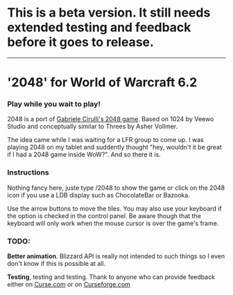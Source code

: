 # This is a beta version. It still needs extended testing and feedback before it goes to release.

---
# '2048' for World of Warcraft 6.2

### Play while you wait to play!
2048 is a port of [Gabriele Cirulli's 2048 game](http://gabrielecirulli.github.io/2048/). Based on 1024 by Veewo Studio and conceptually similar to Threes by Asher Vollmer.

The idea came while I was waiting for a LFR group to come up. I was playing 2048 on my tablet and suddently thought "hey, wouldn't it be great if I had a 2048 game inside WoW?". And so there it is.

### Instructions
Nothing fancy here, juste type /2048 to show the game or click on the 2048 icon if you use a LDB display such as ChocolateBar or Bazooka.

Use the arrow buttons to move the tiles. You may also use your keyboard if the option is checked in the control panel. Be aware though that the keyboard will only work when the mouse cursor is over the game's frame.

### TODO:
**Better animation**. Blizzard API is really not intended to such things so I even don't know if this is possible at all.

**Testing**, testing and testing. Thank to anyone who can provide feedback either on [Curse.com](http://mods.curse.com/addons/wow/wow2048) or on [Curseforge.com](http://wow.curseforge.com/addons/wow2048/)
